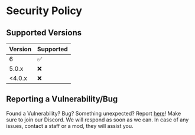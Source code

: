 # Security Policy

## Supported Versions

| Version | Supported          |
| ------- | ------------------ |
| 6       | :white_check_mark: |
| 5.0.x   | :x:                |
|<4.0.x   | :x: |

## Reporting a Vulnerability/Bug

Found a Vulnerability? Bug? Something unexpected? 
Report [here](https://discordlists100.xyz/bugs)!
Make sure to join our Discord. We will respond as soon as we can. In case of any issues, contact a staff or a mod, they will assist you. 



